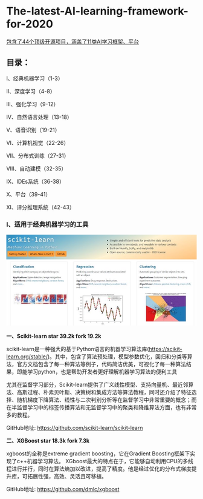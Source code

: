 # The-latest-AI-learning-framework-for-2020
[包含了44个顶级开源项目，涵盖了11类AI学习框架、平台](https://github.com/haggaishachar/techmap)
## 目录：

Ⅰ、经典机器学习（1-3）

Ⅱ、深度学习（4-8）

Ⅲ、强化学习（9-12）

Ⅳ、自然语言处理（13-18）

Ⅴ、语音识别（19-21）

Ⅵ、计算机视觉（22-26）

Ⅶ、分布式训练（27-31）

Ⅷ、自动建模（32-35）

Ⅸ、IDEs系统（36-38）

Ⅹ、平台（39-41）

Ⅺ、评分推理系统（42-43）

### Ⅰ、适用于经典机器学习的工具
![](pic/scikit-learn.JPG)

**一、Scikit-learn star 39.2k fork 19.2k**

scikit-learn是一种强大的基于Python语言的机器学习算法库(https://scikit-learn.org/stable/)。其中，包含了算法预处理，模型参数优化，回归和分类等算法，官方文档包含了每一种算法等例子，代码简洁优美，可视化了每一种算法结果，即能学习python，也是帮助开发者更好理解机器学习算法的便利工具

尤其在监督学习部分，Scikit-learn提供了广义线性模型、支持向量机、最近邻算法、高斯过程、朴素贝叶斯、决策树和集成方法等算法教程，同时还介绍了特征选择、随机梯度下降算法、线性与二次判别分析等在监督学习中非常重要的概念；而在半监督学习中的标签传播算法和无监督学习中的聚类和降维算法方面，也有非常多的教程。

GitHub地址:
https://github.com/scikit-learn/scikit-learn

**二、XGBoost star 18.3k fork 7.3k**

xgboost的全称是extreme gradient boosting，它在Gradient Boosting框架下实现了c++机器学习算法。
XGboost最大的特点在于，它能够自动利用CPU的多线程进行并行，同时在算法熵加以改进，提高了精度。他是经过优化的分布式梯度提升库，可拓展性强，高效、灵活且可移植。

GitHub地址:
https://github.com/dmlc/xgboost

